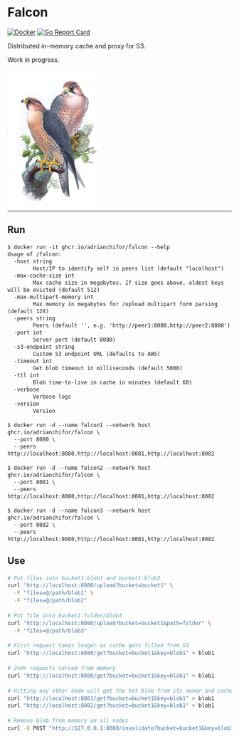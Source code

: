 # Falcon

[![Docker](https://github.com/adrianchifor/falcon/workflows/Publish%20Docker/badge.svg)](https://github.com/adrianchifor/falcon/actions?query=workflow%3A%22Publish+Docker%22) [![Go Report Card](https://goreportcard.com/badge/github.com/adrianchifor/falcon)](https://goreportcard.com/report/github.com/adrianchifor/falcon)

Distributed in-memory cache and proxy for S3.

Work in progress.

<img src="./docs/illustration.jpg" width="208" height="300">

---

## Run

```
$ docker run -it ghcr.io/adrianchifor/falcon --help
Usage of /falcon:
  -host string
    	Host/IP to identify self in peers list (default "localhost")
  -max-cache-size int
    	Max cache size in megabytes. If size goes above, oldest keys will be evicted (default 512)
  -max-multipart-memory int
    	Max memory in megabytes for /upload multipart form parsing (default 128)
  -peers string
    	Peers (default '', e.g. 'http://peer1:8080,http://peer2:8080')
  -port int
    	Server port (default 8080)
  -s3-endpoint string
    	Custom S3 endpoint URL (defaults to AWS)
  -timeout int
    	Get blob timeout in milliseconds (default 5000)
  -ttl int
    	Blob time-to-live in cache in minutes (default 60)
  -verbose
    	Verbose logs
  -version
    	Version

$ docker run -d --name falcon1 --network host ghcr.io/adrianchifor/falcon \
  --port 8080 \
  --peers http://localhost:8080,http://localhost:8081,http://localhost:8082

$ docker run -d --name falcon2 --network host ghcr.io/adrianchifor/falcon \
  --port 8081 \
  --peers http://localhost:8080,http://localhost:8081,http://localhost:8082

$ docker run -d --name falcon3 --network host ghcr.io/adrianchifor/falcon \
  --port 8082 \
  --peers http://localhost:8080,http://localhost:8081,http://localhost:8082
```

## Use

```bash
# Put files into bucket1:blob1 and bucket1:blob2
curl "http://localhost:8080/upload?bucket=bucket1" \
  -F "files=@/path/blob1" \
  -F "files=@/path/blob2"

# Put file into bucket1:folder/blob3
curl "http://localhost:8080/upload?bucket=bucket1&path=folder" \
  -F "files=@/path/blob3"

# First request takes longer as cache gets filled from S3
curl "http://localhost:8080/get?bucket=bucket1&key=blob1" > blob1

# 2nd+ requests served from memory
curl "http://localhost:8080/get?bucket=bucket1&key=blob1" > blob1

# Hitting any other node will get the hot blob from its owner and cache it as well before returning
curl "http://localhost:8081/get?bucket=bucket1&key=blob1" > blob1
curl "http://localhost:8082/get?bucket=bucket1&key=blob1" > blob1

# Remove blob from memory on all nodes
curl -X POST "http://127.0.0.1:8080/invalidate?bucket=bucket1&key=blob1"
```
